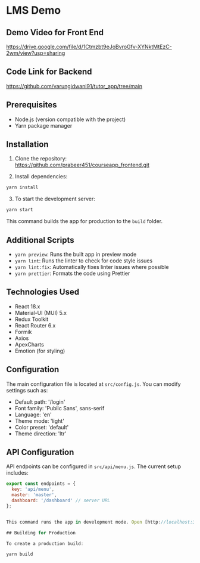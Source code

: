 
# LMS Demo


## Demo Video for Front End

https://drive.google.com/file/d/1Ctmzbt9eJoBvroGfv-XYNktMtEzC-2wm/view?usp=sharing

## Code Link for Backend 

https://github.com/varungidwani91/tutor_app/tree/main

## Prerequisites
- Node.js (version compatible with the project)
- Yarn package manager

## Installation

1. Clone the repository: https://github.com/prabeer451/courseapp_frontend.git

2. Install dependencies:
```bash
yarn install
```
3. To start the development server:
```bash
yarn start
```
This command builds the app for production to the `build` folder.

## Additional Scripts

- `yarn preview`: Runs the built app in preview mode
- `yarn lint`: Runs the linter to check for code style issues
- `yarn lint:fix`: Automatically fixes linter issues where possible
- `yarn prettier`: Formats the code using Prettier

## Technologies Used

- React 18.x
- Material-UI (MUI) 5.x
- Redux Toolkit
- React Router 6.x
- Formik
- Axios
- ApexCharts
- Emotion (for styling)

## Configuration

The main configuration file is located at `src/config.js`. You can modify settings such as:

- Default path: '/login'
- Font family: 'Public Sans', sans-serif
- Language: 'en'
- Theme mode: 'light'
- Color preset: 'default'
- Theme direction: 'ltr'

## API Configuration

API endpoints can be configured in `src/api/menu.js`. The current setup includes:

```javascript
export const endpoints = {
  key: 'api/menu',
  master: 'master',
  dashboard: '/dashboard' // server URL
};


This command runs the app in development mode. Open [http://localhost:3000](http://localhost:3000) to view it in your browser.

## Building for Production

To create a production build:

yarn build
